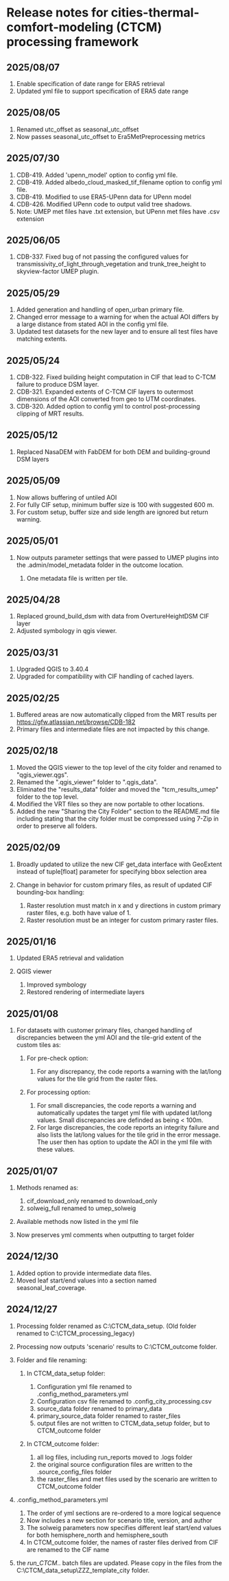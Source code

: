 # Release notes for cities-thermal-comfort-modeling (CTCM) processing framework

## 2025/08/07
1. Enable specification of date range for ERA5 retrieval
2. Updated yml file to support specification of ERA5 date range

## 2025/08/05
1. Renamed utc_offset as seasonal_utc_offset
2. Now passes seasonal_utc_offset to Era5MetPreprocessing metrics

## 2025/07/30
1. CDB-419. Added 'upenn_model' option to config yml file.
2. CDB-419. Added albedo_cloud_masked_tif_filename option to config yml file.
3. CDB-419. Modified to use ERA5-UPenn data for UPenn model
4. CDB-426. Modified UPenn code to output valid tree shadows.
5. Note: UMEP met files have .txt extension, but UPenn met files have .csv extension

## 2025/06/05
1. CDB-337. Fixed bug of not passing the configured values for transmissivity\_of\_light\_through\_vegetation and trunk\_tree\_height to skyview-factor UMEP plugin.

## 2025/05/29

1. Added generation and handling of open\_urban primary file.
2. Changed error message to a warning for when the actual AOI differs by a large distance from stated AOI in the config yml file.
3. Updated test datasets for the new layer and to ensure all test files have matching extents.

## 2025/05/24

1. CDB-322. Fixed building height computation in CIF that lead to C-TCM failure to produce DSM layer.
2. CDB-321. Expanded extents of C-TCM CIF layers to outermost dimensions of the AOI converted from geo to UTM coordinates.
3. CDB-320. Added option to config yml to control post-processing clipping of MRT results.

## 2025/05/12

1. Replaced NasaDEM with FabDEM for both DEM and building-ground DSM layers

## 2025/05/09

1. Now allows buffering of untiled AOI
2. For fully CIF setup, minimum buffer size is 100 with suggested 600 m.
3. For custom setup, buffer size and side length are ignored but return warning.

## 2025/05/01

1. Now outputs parameter settings that were passed to UMEP plugins into the .admin/model\_metadata folder in the outcome location.

   1. One metadata file is written per tile.

## 2025/04/28

1. Replaced ground\_build\_dsm with data from OvertureHeightDSM CIF layer
2. Adjusted symbology in qgis viewer.

## 2025/03/31

1. Upgraded QGIS to 3.40.4
2. Upgraded for compatibility with CIF handling of cached layers.



## 2025/02/25

1. Buffered areas are now automatically clipped from the MRT results per https://gfw.atlassian.net/browse/CDB-182
2. Primary files and intermediate files are not impacted by this change.

## 2025/02/18

1. Moved the QGIS viewer to the top level of the city folder and renamed to "qgis\_viewer.qgs".
2. Renamed the ".qgis\_viewer" folder to ".qgis\_data".
3. Eliminated the "results\_data" folder and moved the "tcm\_results\_umep" folder to the top level.
4. Modified the VRT files so they are now portable to other locations.
5. Added the new "Sharing the City Folder" section to the README.md file including stating that the city folder must be compressed using 7-Zip in order to preserve all folders.

## 2025/02/09

1. Broadly updated to utilize the new CIF get\_data interface with GeoExtent instead of tuple\[float] parameter for specifying bbox selection area
2. Change in behavior for custom primary files, as result of updated CIF bounding-box handling:

   1. Raster resolution must match in x and y directions in custom primary raster files, e.g. both have value of 1.
   2. Raster resolution must be an integer for custom primary raster files.

## 2025/01/16

1. Updated ERA5 retrieval and validation
2. QGIS viewer

   1. Improved symbology
   2. Restored rendering of intermediate layers

## 2025/01/08

1. For datasets with customer primary files, changed handling of discrepancies between the yml AOI and the tile-grid extent of the custom tiles as:

   1. For pre-check option:

      1. For any discrepancy, the code reports a warning with the lat/long values for the tile grid from the raster files.

   2. For processing option:

      1. For small discrepancies, the code reports a warning and automatically updates the target yml file with updated lat/long values. Small discrepancies are definded as being < 100m.
      2. For large discrepancies, the code reports an integrity failure and also lists the lat/long values for the tile grid in the error message. The user then has option to update the AOI in the yml file with these values.

## 2025/01/07

1. Methods renamed as:

   1. cif\_download\_only renamed to download\_only
   2. solweig\_full renamed to umep\_solweig

2. Available methods now listed in the yml file
3. Now preserves yml comments when outputting to target folder

## 2024/12/30

1. Added option to provide intermediate data files.
2. Moved leaf start/end values into a section named seasonal\_leaf\_coverage.

## 2024/12/27

1. Processing folder renamed as C:\\CTCM\_data\_setup. (Old folder renamed to C:\\CTCM\_processing\_legacy)
2. Processing now outputs 'scenario' results to C:\\CTCM\_outcome folder.
3. Folder and file renaming:

   1. In CTCM\_data\_setup folder:

      1. Configuration yml file renamed to .config\_method\_parameters.yml
      2. Configuration csv file renamed to .config\_city\_processing.csv
      3. source\_data folder renamed to primary\_data
      4. primary\_source\_data folder renamed to raster\_files
      5. output files are not written to CTCM\_data\_setup folder, but to CTCM\_outcome folder

   2. In CTCM\_outcome folder:

      1. all log files, including run\_reports moved to .logs folder
      2. the original source configuration files are written to the .source\_config\_files folder
      3. the raster\_files and met files used by the scenario are written to CTCM\_outcome folder

4. .config\_method\_parameters.yml

   1. The order of yml sections are re-ordered to a more logical sequence
   2. Now includes a new section for scenario title, version, and author
   3. The solweig parameters now specifies different leaf start/end values for both hemisphere\_north and hemisphere\_south
   4. In CTCM\_outcome folder, the names of raster files derived from CIF are renamed to the CIF name

5. the *run\_CTCM*.. batch files are updated. Please copy in the files from the C:\\CTCM\_data\_setup\\ZZZ\_template\_city folder.
